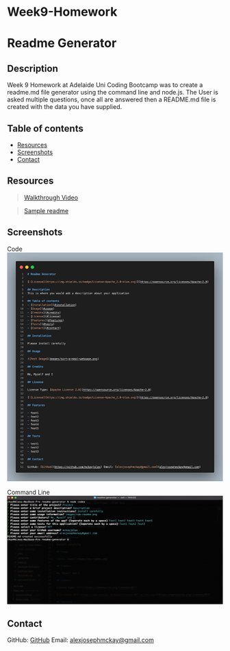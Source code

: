# Week9-Homework

# Readme Generator

## Description 

Week 9 Homework at Adelaide Uni Coding Bootcamp was to create a readme.md file generator using the command line and node.js.
The User is asked multiple questions, once all are answered then a README.md file is created with the data you have supplied.

## Table of contents 
- [Resources](#resources) 
- [Screenshots](#screenshots) 
- [Contact](#contact)

## Resources

> [Walkthrough Video](https://youtu.be/W8CPssL9gTQ)

> [Sample readme]([images/raw-readme.png](https://github.com/mckayjalex/readme-generator/blob/main/sampleREADME.md))
## Screenshots 

Code
![Code](images/raw-readme.png)

Command Line
![Command Line Input](images/command-line-input.png)

## Contact

GitHub: [GitHub](https://github.com/mckayjalex) Email: [alexjosephmckay@gmail.com](alexjosephmckay@gmail.com)